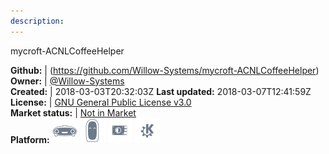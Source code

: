 ```yaml
---
description: 
---
```

mycroft-ACNLCoffeeHelper



**Github:** | (https://github.com/Willow-Systems/mycroft-ACNLCoffeeHelper)  
**Owner:** | [@Willow-Systems](https://github.com/Willow-Systems)  
**Created:** | 2018-03-03T20:32:03Z  **Last updated:** 2018-03-07T12:41:59Z  
**License:** | [GNU General Public License v3.0](https://api.github.com/licenses/gpl-3.0)  
**Market status:** | [Not in Market](https://market.mycroft.ai/skill/)  
**Platform:**   ![](.gitbook/assets/mark-1-icon.png)  ![](.gitbook/assets/mark-2-icon.png)  ![](.gitbook/assets/picroft-icon.png)  ![](.gitbook/assets/kde.png)   
